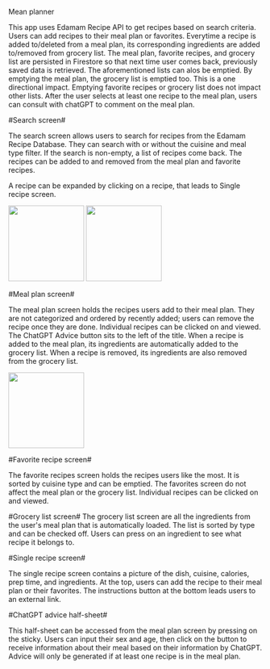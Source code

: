 Mean planner

This app uses Edamam Recipe API to get recipes based on search criteria.
Users can add recipes to their meal plan or favorites.
Everytime a recipe is added to/deleted from a meal plan, its corresponding ingredients are added to/removed from grocery list. 
The meal plan, favorite recipes, and grocery list are persisted in Firestore so that next time user comes back, previously saved data is retrieved.
The aforementioned lists can alos be emptied. By emptying the meal plan, the grocery list is emptied too.  This is a one directional impact. Emptying favorite recipes or grocery list does not impact other lists.
After the user selects at least one recipe to the meal plan, users can consult with chatGPT to comment on the meal plan.

#Search screen#

The search screen allows users to search for recipes from the Edamam Recipe Database. They can search with or without the cuisine and meal type filter. If the search is non-empty, a list of recipes come back. The recipes can be added to and removed from the meal plan and favorite recipes.

A recipe can be expanded by clicking on a recipe, that leads to Single recipe screen.


<img src='https://github.com/axruan/MenuToGrocery/assets/109245867/664bd7f4-ae22-46f2-aa4d-e1186c1091cd' width='150'>
<img src='https://github.com/axruan/MenuToGrocery/assets/109245867/e1c95fea-eeff-4c22-9f4e-1e0a8fde8c18' width='150'>


#Meal plan screen#

The meal plan screen holds the recipes users add to their meal plan. They are not categorized and ordered by recently added; users can remove the recipe once they are done. Individual recipes can be clicked on and viewed. The ChatGPT Advice button sits to the left of the title.
When a recipe is added to the meal plan, its ingredients are automatically added to the grocery list. When a recipe is removed, its ingredients are also removed from the grocery list.

<img src='https://github.com/axruan/MenuToGrocery/assets/109245867/0bdece02-ea14-4d66-bb86-8a4aa78edc83' width='150'>


#Favorite recipe screen#

The favorite recipes screen holds the recipes users like the most. It is sorted by cuisine type and can be emptied. The favorites screen do not affect the meal plan or the grocery list. Individual recipes can be clicked on and viewed.

#Grocery list screen#
The grocery list screen are all the ingredients from the user's meal plan that is automatically loaded. The list is sorted by type and can be checked off. Users can press on an ingredient to see what recipe it belongs to.
     
#Single recipe screen#

The single recipe screen contains a picture of the dish, cuisine, calories, prep time, and ingredients. At the top, users can add the recipe to their meal plan or their favorites. The instructions button at the bottom leads users to an external link. 

#ChatGPT advice half-sheet#

This half-sheet can be accessed from the meal plan screen by pressing on the sticky. Users can input their sex and age, then click on the button to receive information about their meal based on their information by ChatGPT. Advice will only be generated if at least one recipe is in the meal plan. 
